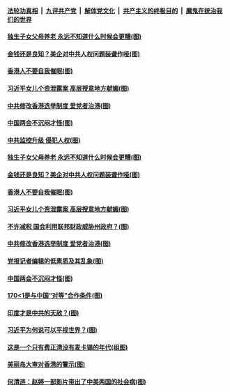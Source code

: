 

####  [法轮功真相](../../../../basic/blob/master/README.md?t=03132101) &nbsp;|&nbsp; [九评共产党](../../../../9ping.md/blob/master/README.md?t=03132101) &nbsp;|&nbsp; [解体党文化](../../../../jtdwh.md/blob/master/README.md?t=03132101)  &nbsp;|&nbsp; [共产主义的终极目的](../../../../gczydzjmd.md/blob/master/README.md?t=03132101) &nbsp;|&nbsp; [魔鬼在统治我们的世界](../../../../mgztzwmdsj.md/blob/master/README.md?t=03132101) 

#### [独生子女父母养老 永远不知道什么时候会更糟(图)](../pages/p4/965045.md?t=03132101) 

#### [金钱还是良知？美企对中共人权问题装聋作哑(图)](../pages/p4/965386.md?t=03132101) 

#### [香港人不要自我催眠(图)](../pages/p4/965383.md?t=03132101) 

#### [习近平女儿个资泄露案 高层授意地方献媚(图)](../pages/p4/965382.md?t=03132101) 

#### [中共修改香港选举制度 爱党者治港(图)](../pages/p4/965384.md?t=03132101) 

#### [中国两会不沉闷才怪(图)](../pages/p4/965285.md?t=03132101) 


#### [中共监控升级 侵犯人权(图)](../pages/p4/965403.md?t=03132101) 

#### [独生子女父母养老 永远不知道什么时候会更糟(图)](../pages/p4/965045.md?t=03132101) 

#### [金钱还是良知？美企对中共人权问题装聋作哑(图)](../pages/p4/965386.md?t=03132101) 

#### [香港人不要自我催眠(图)](../pages/p4/965383.md?t=03132101) 

#### [习近平女儿个资泄露案 高层授意地方献媚(图)](../pages/p4/965382.md?t=03132101) 

#### [不许减税 国会利用联邦财政威胁州政府？(图)](../pages/p4/965380.md?t=03132101) 

#### [中共修改香港选举制度 爱党者治港(图)](../pages/p4/965384.md?t=03132101) 

#### [党报记者编辑的低素质及其乱象(图)](../pages/p4/965316.md?t=03132101) 


#### [中国两会不沉闷才怪(图)](../pages/p4/965285.md?t=03132101) 

#### [170&lt;1是与中国“对等”合作条件(图)](../pages/p4/965263.md?t=03132101) 

#### [印度才是中共的天敌？(图)](../pages/p4/965267.md?t=03132101) 

#### [习近平为何说可以平视世界？(图)](../pages/p4/965269.md?t=03132101) 

#### [这是一个只有费正清没有麦卡锡的年代(组图)](../pages/p4/965272.md?t=03132101) 




#### [美丽岛大审对香港的警示(图)](../pages/p4/965190.md?t=03132101) 

#### [何清涟：赵婷一部影片带出了中美两国的社会病(图)](../pages/p4/965186.md?t=03132101) 

